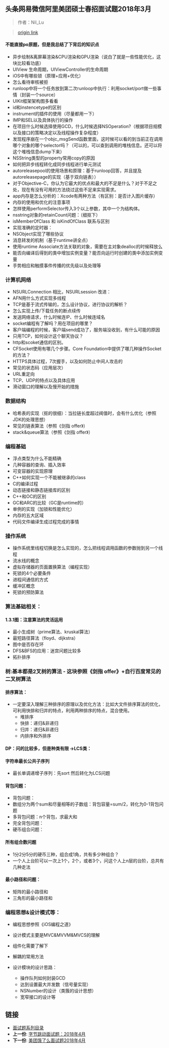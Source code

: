 ## 头条网易微信阿里美团硕士春招面试题2018年3月 

> 作者：Nil_Lu

> [origin link](https://juejin.im/post/5ad541e0f265da23994f032c)

#### 不能直接po原题，但是我总结了下背后的知识点

* 异步绘制&离屏幕渲染&CPU渲染和GPU渲染（说白了就是一些性能优化，这块比较看功底）
* UIView 生命周期，UIViewController的生命周期
* iOS中有哪些锁（原理+应用+优化）
* 怎么看待审核被拒
* runloop中将一个任务放到第二次runloop中执行：利用socket/port做一些事情（封装一个source）
* UIKit框架架构图多看看
* id和instencetype的区别
* instrument的插件的使用（尽量都用一下）
* IMP和SEL以及具体执行的操作
* 在项目什么时候选择使用GCD，什么时候选择NSOperation?（根据项目规模以及接口的策略决定以及线程操作复杂程度）
* 发现程序崩在一个objc_msgSend函数里面，这时候可以看的到当前正在调用哪个对象的哪个selector吗？（可以的，可以查到调用的堆栈信息。还可以将这个堆栈信息dump下来）
* NSString类型的property常用copy的原因
* 如何把异步线程转化成同步线程进行单元测试
* autoreleasepool的使用场景和原理：基于runloop回答，并且提及autoreleasepage的实现（基于双向链表））
* 对于Objective-C，你认为它最大的优点和最大的不足是什么？对于不足之处，现在有没有可用的方法绕过这些不足来实现需求。
* app内存是怎么分析的：Xcode有两种方法（有区别：是否计入图片缓存）
* 内存的使用和优化的注意事项
* 怎样使用performSelector传入3个以上参数，其中一个为结构体。
* nsstring对象的retainCount问题：（细抠下）
* isMemberOfClass 和 isKindOfClass 联系与区别
* 实现准确的定时器：
* NSObject实现了哪些协议
* 消息转发的机制（基于runtime讲全点）
* 使用runtime Associate方法关联的对象，需要在主对象dealloc的时候释放么
* 能否向编译后得到的类中增加实例变量？能否向运行时创建的类中添加实例变量
* 手势相应和触摸事件传播的优先级以及处理等


### 计算机网络
* NSURLConnection 相比，NSURLsession 改进：
* AFN用什么方式实现多线程
* TCP是基于流式传输的，怎么设计协议，进行协议的解析？
* 怎么实现上传/下载任务的断点续传
* 发送网络请求，什么时候连IP、什么时候连域名
* socket编程有了解吗？用在项目的哪里？
* 客户端编程的时候，客户端send成功了，服务端没收到，有什么可能的原因
* 只用TCP，如何设计这个聊天协议？
* http和scoket通信的区别。
* CFSocket使用有哪几个步骤。Core Foundation中提供了哪几种操作Socket的方法？
* HTTPS具体过程，7次握手，以及如何防止中间人攻击的
* 常见的状态码（应用层次）
* URL重定向
* TCP、UDP的特点以及具体应用
* 滑动窗口的理解以及慢开始的措施


### 数据结构
* 哈希表的实现（抠的很细）：当拉链长度超过阀值时，会有什么优化（参照JDK的处理思想）
* 常见的链表算法（参照《剑指 offer》）
* stack&queue算法（参照《剑指 offer》）


### 编程基础
* 浮点类型为什么不能精确
* 几种容器的查询、插入效率
* 可变容器的实现原理
* C++如何实现一个不能被继承的class
* C的编译过程
* 动态链接和静态链接库的区别
* C++和OC的区别
* GC和ARC的比较（GC是runtime的）
* 单例的实现（加锁和性能优化）
* 内存的五大区域
* 代码文件编译生成过程完成的事情

### 操作系统
* 操作系统里线程切换是怎么实现的，怎么把线程调用函数的参数抛到另一个线程
* 流水线的概念
* 虚拟存储器的页面置换算法（编程实现）
* 死锁的4个必要条件
* 进程间通信的方式
* 缓冲区概念
* 死锁的预防算法


### 算法基础相关：
#### 1.3.1图：注意算法的灵活运用

* 最小生成树（prime算法、kruskal算法）
* 最短路径算法（floyd、dijkstra）
* 图中是否存在环
* DFS&BFS的应用：迷宫问题比较多
* 拓扑排序

### 树:基本都是2叉树的算法 - 这块参照《剑指 offer》+自行百度常见的二叉树算法
####  排序算法：
- 一定要深入理解三种排序的原理以及优化方法：比如大文件排序算法的优化，可利用快排和归并的特点，利用两种排序的特点，混合使用。
	* 堆排序
	* 快排：递归&非递归
	* 归并：递归&非递归
	* 内排序和外排序

#### DP：问的比较多，但是种类有限 ->LCS类：

#### 字符串最长公共子序列
- 最长单调递增子序列：先sort 然后转化为LCS问题

#### 背包问题：
* 背包问题：
* 数组分为两个sum和尽量相等的子数组：背包容量=sum/2，转化为0-1背包问题
* 多背包问题：n个背包，求最大和
* 完全背包问题：
* 硬币组合问题：

#### 所有组合数问题

- 1分2分5分的硬币三种，组合成1角，共有多少种组合？
- 一个人上台阶可以一次上1个，2个，或者3个，问这个人上n层的台阶，总共有几种走法


#### 最小路径和问题：

* 矩阵的最小路径和
* 三角形的最小路径和

### 编程思想&设计模式等：

* 编程思想参照《iOS编程之道》
* 设计模式主要是MVC&MVVM&MVCS的理解
* 组件化需要了解下
* 解耦的常用方法
* 设计模块的设计思路：

	- 操作队列如何封装GCD
	- 达到设置最大并发数（信号量实现）
	- NSNumber的设计（类簇的设计思想）
	- 宽窄接口的设计等

## 链接

- [面试题系列目录](../README.md)
- **上一份**: [字节跳动面试题：2018年4月](08字节跳动面试题：2018年4月.md)
- **下一份**: [美团饿了么面试题2018年4月](10美团饿了么面试题2018年4月.md)